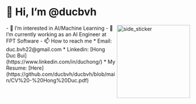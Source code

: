 # 👋 Hi, I’m @ducbvh
  <img align="right" width=200px height=200px alt="side_sticker" src="https://media.giphy.com/media/TEnXkcsHrP4YedChhA/giphy.gif" />
- 👀 I’m interested in AI/Machine Learning
- 🌱 I’m currently working as an AI Engineer at FPT Software
- 📫 How to reach me 
  * Email: duc.bvh22@gmail.com
  * Linkedin: [Hong Duc Bui](https://www.linkedin.com/in/duchong/)
  * My Resume: [Here](https://github.com/ducbvh/ducbvh/blob/main/CV%20-%20Hong%20Duc.pdf)

<!---
ducbvh/ducbvh is a ✨ special ✨ repository because its `README.md` (this file) appears on your GitHub profile.
You can click the Preview link to take a look at your changes.
--->
